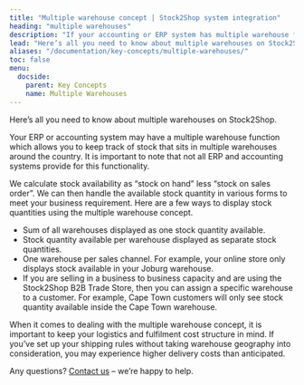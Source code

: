 ```yaml
---
title: "Multiple warehouse concept | Stock2Shop system integration"
heading: "multiple warehouses"
description: "If your accounting or ERP system has multiple warehouse functionality, the Stock2Shop integration can handle the concept in a variety of ways. Let us help you tailor the perfect solution for your business. Find out more!"
lead: "Here’s all you need to know about multiple warehouses on Stock2Shop."
aliases: "/documentation/key-concepts/multiple-warehouses/"
toc: false
menu:
  docside:
    parent: Key Concepts
    name: Multiple Warehouses
---
```


Here’s all you need to know about multiple warehouses on Stock2Shop.

Your ERP or accounting system may have a multiple warehouse function which allows you to keep track of stock that sits in multiple warehouses around the country. 
It is important to note that not all ERP and accounting systems provide for this functionality.  
  
We calculate stock availability as “stock on hand” less “stock on sales order”. 
We can then handle the available stock quantity in various forms to meet your business requirement. 
Here are a few ways to display stock quantities using the multiple warehouse concept.

*   Sum of all warehouses displayed as one stock quantity available.
*   Stock quantity available per warehouse displayed as separate stock quantities.
*   One warehouse per sales channel. For example, your online store only displays stock available in your Joburg warehouse.
*   If you are selling in a business to business capacity and are using the Stock2Shop B2B Trade Store, then you can assign a specific warehouse to a customer. For example, Cape Town customers will only see stock quantity available inside the Cape Town warehouse.

When it comes to dealing with the multiple warehouse concept, it is important to keep your logistics and fulfilment cost structure in mind. 
If you’ve set up your shipping rules without taking warehouse geography into consideration, you may experience higher delivery costs than anticipated.  
  
Any questions? [Contact us](https://www.stock2shop.com/contact-us/) – we’re happy to help.